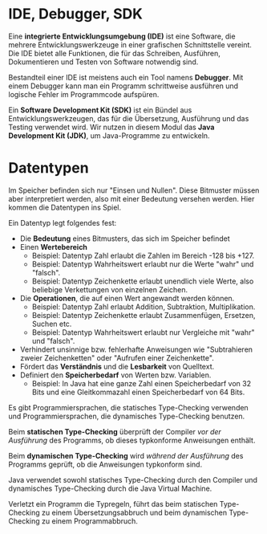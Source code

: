 # IDE, Debugger, SDK

Eine **integrierte Entwicklungsumgebung (IDE)** ist eine Software, die mehrere Entwicklungswerkzeuge in einer grafischen Schnittstelle vereint. Die IDE bietet alle Funktionen, die für das Schreiben, Ausführen, Dokumentieren und Testen von Software notwendig sind. 

Bestandteil einer IDE ist meistens auch ein Tool namens **Debugger**. Mit einem Debugger kann man ein Programm schrittweise ausführen und logische Fehler im Programmcode aufspüren.

Ein **Software Development Kit (SDK)** ist ein Bündel aus Entwicklungswerkzeugen, das für die Übersetzung, Ausführung und das Testing verwendet wird. Wir nutzen in diesem Modul das **Java Development Kit (JDK)**, um Java-Programme zu entwickeln.

# Datentypen

Im Speicher befinden sich nur "Einsen und Nullen". Diese Bitmuster müssen aber interpretiert werden, also mit einer Bedeutung versehen werden. Hier kommen die Datentypen ins Spiel.

Ein Datentyp legt folgendes fest:

- Die **Bedeutung** eines Bitmusters, das sich im Speicher befindet
- Einen **Wertebereich**
  - Beispiel: Datentyp Zahl erlaubt die Zahlen im Bereich -128 bis +127.
  - Beispiel: Datentyp Wahrheitswert erlaubt nur die Werte "wahr" und "falsch".
  - Beispiel: Datentyp Zeichenkette erlaubt unendlich viele Werte, also beliebige Verkettungen von einzelnen Zeichen.
- Die **Operationen**, die auf einen Wert angewandt werden können. 
  - Beispiel: Datentyp Zahl erlaubt Addition, Subtraktion, Multiplikation. 
  - Beispiel: Datentyp Zeichenkette erlaubt Zusammenfügen, Ersetzen, Suchen etc.
  - Beispiel: Datentyp Wahrheitswert erlaubt nur Vergleiche mit "wahr" und "falsch".
- Verhindert unsinnige bzw. fehlerhafte Anweisungen wie "Subtrahieren zweier Zeichenketten" oder "Aufrufen einer Zeichenkette".
- Fördert das **Verständnis** und die **Lesbarkeit** von Quelltext.
- Definiert den **Speicherbedarf** von Werten bzw. Variablen.
  - Beispiel: In Java hat eine ganze Zahl einen Speicherbedarf von 32 Bits und eine Gleitkommazahl einen Speicherbedarf von 64 Bits.

Es gibt Programmiersprachen, die statisches Type-Checking verwenden und Programmiersprachen, die dynamisches Type-Checking benutzen.

Beim **statischen Type-Checking** überprüft der Compiler _vor der Ausführung_ des Programms, ob dieses typkonforme Anweisungen enthält.

Beim **dynamischen Type-Checking** wird _während der Ausführung_ des Programms geprüft, ob die Anweisungen typkonform sind.

Java verwendet sowohl statisches Type-Checking durch den Compiler und dynamisches Type-Checking durch die Java Virtual Machine.

Verletzt ein Programm die Typregeln, führt das beim statischen Type-Checking zu einem Übersetzungsabbruch und beim dynamischen Type-Checking zu einem Programmabbruch.